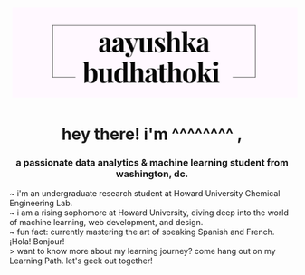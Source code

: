 <img src="logo-image.png" style="padding:5px;">
<h1 align="center"> hey there! i'm ^^^^^^^^ , </h1>

<h3 align="center">a passionate data analytics & machine learning student from washington, dc.</h3>

~ i'm an undergraduate research student at Howard University Chemical Engineering Lab.<br> ~ i am a rising sophomore at Howard University, diving deep into the world of machine learning, web development, and design.<br> ~ fun fact: currently mastering the art of speaking Spanish and French. ¡Hola! Bonjour!<br>> want to know more about my learning journey? come hang out on my Learning Path. let's geek out together!

